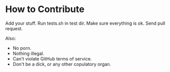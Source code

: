 How to Contribute
=================
Add your stuff. Run tests.sh in test dir. Make sure everything is ok. 
Send pull request.

Also:
- No porn.
- Nothing illegal.
- Can't violate GitHub terms of service.
- Don't be a dick, or any other copulatory organ.
